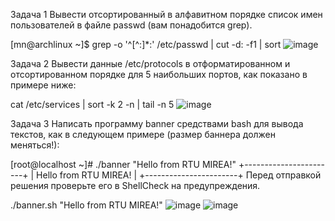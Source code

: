 Задача 1
Вывести отсортированный в алфавитном порядке список имен пользователей в файле passwd (вам понадобится grep).

[mn@archlinux ~]$ grep -o '^[^:]*:' /etc/passwd | cut -d: -f1 | sort
![image](https://github.com/user-attachments/assets/07425d90-ae85-4b09-b405-133399315fb0)



Задача 2
Вывести данные /etc/protocols в отформатированном и отсортированном порядке для 5 наибольших портов, как показано в примере ниже:

cat /etc/services | sort -k 2 -n | tail -n 5
![image](https://github.com/user-attachments/assets/fbfbccf0-332e-4b8e-8fa7-dd24533305f1)


Задача 3
Написать программу banner средствами bash для вывода текстов, как в следующем примере (размер баннера должен меняться!):

[root@localhost ~]# ./banner "Hello from RTU MIREA!"
+-----------------------+
| Hello from RTU MIREA! |
+-----------------------+
Перед отправкой решения проверьте его в ShellCheck на предупреждения.

 ./banner.sh "Hello from RTU MIREA!"
 ![image](https://github.com/user-attachments/assets/94e2662f-e4c2-400c-b0b4-d49e9e69b0a4)
![image](https://github.com/user-attachments/assets/931dc141-3716-4ed2-be60-ae790a0b3993)


